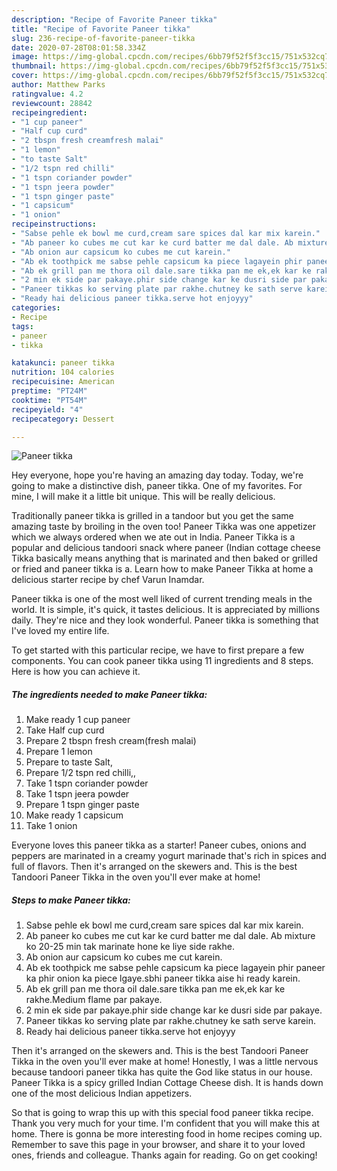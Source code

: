 ```yaml
---
description: "Recipe of Favorite Paneer tikka"
title: "Recipe of Favorite Paneer tikka"
slug: 236-recipe-of-favorite-paneer-tikka
date: 2020-07-28T08:01:58.334Z
image: https://img-global.cpcdn.com/recipes/6bb79f52f5f3cc15/751x532cq70/paneer-tikka-recipe-main-photo.jpg
thumbnail: https://img-global.cpcdn.com/recipes/6bb79f52f5f3cc15/751x532cq70/paneer-tikka-recipe-main-photo.jpg
cover: https://img-global.cpcdn.com/recipes/6bb79f52f5f3cc15/751x532cq70/paneer-tikka-recipe-main-photo.jpg
author: Matthew Parks
ratingvalue: 4.2
reviewcount: 28842
recipeingredient:
- "1 cup paneer"
- "Half cup curd"
- "2 tbspn fresh creamfresh malai"
- "1 lemon"
- "to taste Salt"
- "1/2 tspn red chilli"
- "1 tspn coriander powder"
- "1 tspn jeera powder"
- "1 tspn ginger paste"
- "1 capsicum"
- "1 onion"
recipeinstructions:
- "Sabse pehle ek bowl me curd,cream sare spices dal kar mix karein."
- "Ab paneer ko cubes me cut kar ke curd batter me dal dale. Ab mixture ko 20-25 min tak marinate hone ke liye side rakhe."
- "Ab onion aur capsicum ko cubes me cut karein."
- "Ab ek toothpick me sabse pehle capsicum ka piece lagayein phir paneer ka phir onion ka piece lgaye.sbhi paneer tikka aise hi ready karein."
- "Ab ek grill pan me thora oil dale.sare tikka pan me ek,ek kar ke rakhe.Medium flame par pakaye."
- "2 min ek side par pakaye.phir side change kar ke dusri side par pakaye."
- "Paneer tikkas ko serving plate par rakhe.chutney ke sath serve karein."
- "Ready hai delicious paneer tikka.serve hot enjoyyy"
categories:
- Recipe
tags:
- paneer
- tikka

katakunci: paneer tikka 
nutrition: 104 calories
recipecuisine: American
preptime: "PT24M"
cooktime: "PT54M"
recipeyield: "4"
recipecategory: Dessert

---
```



![Paneer tikka](https://img-global.cpcdn.com/recipes/6bb79f52f5f3cc15/751x532cq70/paneer-tikka-recipe-main-photo.jpg)

Hey everyone, hope you're having an amazing day today. Today, we're going to make a distinctive dish, paneer tikka. One of my favorites. For mine, I will make it a little bit unique. This will be really delicious.

Traditionally paneer tikka is grilled in a tandoor but you get the same amazing taste by broiling in the oven too! Paneer Tikka was one appetizer which we always ordered when we ate out in India. Paneer Tikka is a popular and delicious tandoori snack where paneer (Indian cottage cheese Tikka basically means anything that is marinated and then baked or grilled or fried and paneer tikka is a. Learn how to make Paneer Tikka at home a delicious starter recipe by chef Varun Inamdar.

Paneer tikka is one of the most well liked of current trending meals in the world. It is simple, it's quick, it tastes delicious. It is appreciated by millions daily. They're nice and they look wonderful. Paneer tikka is something that I've loved my entire life.


To get started with this particular recipe, we have to first prepare a few components. You can cook paneer tikka using 11 ingredients and 8 steps. Here is how you can achieve it.

<!--inarticleads1-->

##### The ingredients needed to make Paneer tikka:

1. Make ready 1 cup paneer
1. Take Half cup curd
1. Prepare 2 tbspn fresh cream(fresh malai)
1. Prepare 1 lemon
1. Prepare to taste Salt,
1. Prepare 1/2 tspn red chilli,,
1. Take 1 tspn coriander powder
1. Take 1 tspn jeera powder
1. Prepare 1 tspn ginger paste
1. Make ready 1 capsicum
1. Take 1 onion


Everyone loves this paneer tikka as a starter! Paneer cubes, onions and peppers are marinated in a creamy yogurt marinade that&#39;s rich in spices and full of flavors. Then it&#39;s arranged on the skewers and. This is the best Tandoori Paneer Tikka in the oven you&#39;ll ever make at home! 

<!--inarticleads2-->

##### Steps to make Paneer tikka:

1. Sabse pehle ek bowl me curd,cream sare spices dal kar mix karein.
1. Ab paneer ko cubes me cut kar ke curd batter me dal dale. Ab mixture ko 20-25 min tak marinate hone ke liye side rakhe.
1. Ab onion aur capsicum ko cubes me cut karein.
1. Ab ek toothpick me sabse pehle capsicum ka piece lagayein phir paneer ka phir onion ka piece lgaye.sbhi paneer tikka aise hi ready karein.
1. Ab ek grill pan me thora oil dale.sare tikka pan me ek,ek kar ke rakhe.Medium flame par pakaye.
1. 2 min ek side par pakaye.phir side change kar ke dusri side par pakaye.
1. Paneer tikkas ko serving plate par rakhe.chutney ke sath serve karein.
1. Ready hai delicious paneer tikka.serve hot enjoyyy


Then it&#39;s arranged on the skewers and. This is the best Tandoori Paneer Tikka in the oven you&#39;ll ever make at home! Honestly, I was a little nervous because tandoori paneer tikka has quite the God like status in our house. Paneer Tikka is a spicy grilled Indian Cottage Cheese dish. It is hands down one of the most delicious Indian appetizers. 

So that is going to wrap this up with this special food paneer tikka recipe. Thank you very much for your time. I'm confident that you will make this at home. There is gonna be more interesting food in home recipes coming up. Remember to save this page in your browser, and share it to your loved ones, friends and colleague. Thanks again for reading. Go on get cooking!
